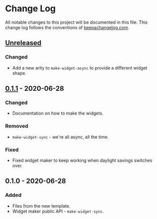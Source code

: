 # Change Log
All notable changes to this project will be documented in this file. This change log follows the conventions of [keepachangelog.com](http://keepachangelog.com/).

## [Unreleased]
### Changed
- Add a new arity to `make-widget-async` to provide a different widget shape.

## [0.1.1] - 2020-06-28
### Changed
- Documentation on how to make the widgets.

### Removed
- `make-widget-sync` - we're all async, all the time.

### Fixed
- Fixed widget maker to keep working when daylight savings switches over.

## 0.1.0 - 2020-06-28
### Added
- Files from the new template.
- Widget maker public API - `make-widget-sync`.

[Unreleased]: https://github.com/your-name/serpant-talk/compare/0.1.1...HEAD
[0.1.1]: https://github.com/your-name/serpant-talk/compare/0.1.0...0.1.1
